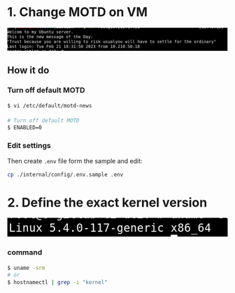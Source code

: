 
# 1. Change MOTD on VM

![Schema](docs/20230221_184121.png)

## How it do

### Turn off default MOTD
```bash
$ vi /etc/default/motd-news

# Turn off default MOTD
$ ENABLED=0
```
### Edit settings

Then create ``.env`` file form the sample and edit:
```bash
cp ./internal/config/.env.sample .env
```

# 2. Define the exact kernel version
![Schema](docs/20230221_195400.png)

### command
```bash
$ uname -srm
# or
$ hostnamectl | grep -i "kernel"
```